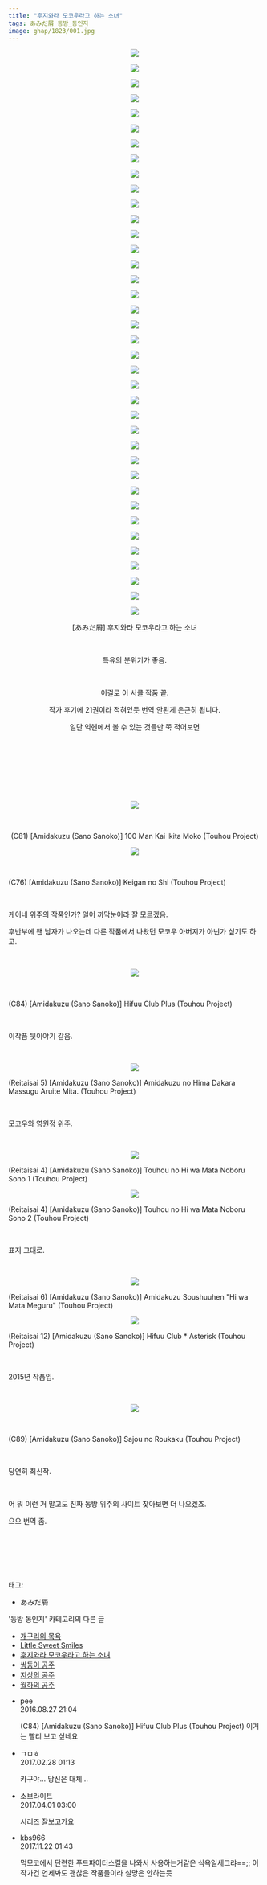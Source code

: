 ```yaml
---
title: "후지와라 모코우라고 하는 소녀"
tags: あみだ屑 동방_동인지
image: ghap/1823/001.jpg
---
```

<div class="article">
<p style="text-align: center; clear: none; float: none;"><img src="{{ site.nasurl }}/ghap/1823/001.jpg"/></p>
<p style="text-align: center; clear: none; float: none;"><img src="{{ site.nasurl }}/ghap/1823/002.jpg"/></p>
<p style="text-align: center; clear: none; float: none;"><img src="{{ site.nasurl }}/ghap/1823/003.jpg"/></p>
<p style="text-align: center; clear: none; float: none;"><img src="{{ site.nasurl }}/ghap/1823/004.jpg"/></p>
<p style="text-align: center; clear: none; float: none;"><img src="{{ site.nasurl }}/ghap/1823/005.jpg"/></p>
<p style="text-align: center; clear: none; float: none;"><img src="{{ site.nasurl }}/ghap/1823/006.jpg"/></p>
<p style="text-align: center; clear: none; float: none;"><img src="{{ site.nasurl }}/ghap/1823/007.jpg"/></p>
<p style="text-align: center; clear: none; float: none;"><img src="{{ site.nasurl }}/ghap/1823/008.jpg"/></p>
<p style="text-align: center; clear: none; float: none;"><img src="{{ site.nasurl }}/ghap/1823/009.jpg"/></p>
<p style="text-align: center; clear: none; float: none;"><img src="{{ site.nasurl }}/ghap/1823/010.jpg"/></p>
<p style="text-align: center; clear: none; float: none;"><img src="{{ site.nasurl }}/ghap/1823/011.jpg"/></p>
<p style="text-align: center; clear: none; float: none;"><img src="{{ site.nasurl }}/ghap/1823/012.jpg"/></p>
<p style="text-align: center; clear: none; float: none;"><img src="{{ site.nasurl }}/ghap/1823/013.jpg"/></p>
<p style="text-align: center; clear: none; float: none;"><img src="{{ site.nasurl }}/ghap/1823/014.jpg"/></p>
<p style="text-align: center; clear: none; float: none;"><img src="{{ site.nasurl }}/ghap/1823/015.jpg"/></p>
<p style="text-align: center; clear: none; float: none;"><img src="{{ site.nasurl }}/ghap/1823/016.jpg"/></p>
<p style="text-align: center; clear: none; float: none;"><img src="{{ site.nasurl }}/ghap/1823/017.jpg"/></p>
<p style="text-align: center; clear: none; float: none;"><img src="{{ site.nasurl }}/ghap/1823/018.jpg"/></p>
<p style="text-align: center; clear: none; float: none;"><img src="{{ site.nasurl }}/ghap/1823/019.jpg"/></p>
<p style="text-align: center; clear: none; float: none;"><img src="{{ site.nasurl }}/ghap/1823/020.jpg"/></p>
<p style="text-align: center; clear: none; float: none;"><img src="{{ site.nasurl }}/ghap/1823/021.jpg"/></p>
<p style="text-align: center; clear: none; float: none;"><img src="{{ site.nasurl }}/ghap/1823/022.jpg"/></p>
<p style="text-align: center; clear: none; float: none;"><img src="{{ site.nasurl }}/ghap/1823/023.jpg"/></p>
<p style="text-align: center; clear: none; float: none;"><img src="{{ site.nasurl }}/ghap/1823/024.jpg"/></p>
<p style="text-align: center; clear: none; float: none;"><img src="{{ site.nasurl }}/ghap/1823/025.jpg"/></p>
<p style="text-align: center; clear: none; float: none;"><img src="{{ site.nasurl }}/ghap/1823/026.jpg"/></p>
<p style="text-align: center; clear: none; float: none;"><img src="{{ site.nasurl }}/ghap/1823/027.jpg"/></p>
<p style="text-align: center; clear: none; float: none;"><img src="{{ site.nasurl }}/ghap/1823/028.jpg"/></p>
<p style="text-align: center; clear: none; float: none;"><img src="{{ site.nasurl }}/ghap/1823/029.jpg"/></p>
<p style="text-align: center; clear: none; float: none;"><img src="{{ site.nasurl }}/ghap/1823/030.jpg"/></p>
<p style="text-align: center; clear: none; float: none;"><img src="{{ site.nasurl }}/ghap/1823/031.jpg"/></p>
<p style="text-align: center; clear: none; float: none;"><img src="{{ site.nasurl }}/ghap/1823/032.jpg"/></p>
<p style="text-align: center; clear: none; float: none;"><img src="{{ site.nasurl }}/ghap/1823/033.jpg"/></p>
<p style="text-align: center; clear: none; float: none;"><img src="{{ site.nasurl }}/ghap/1823/034.jpg"/></p>
<p style="text-align: center; clear: none; float: none;"><img src="{{ site.nasurl }}/ghap/1823/035.jpg"/></p>
<p style="text-align: center; clear: none; float: none;"><img src="{{ site.nasurl }}/ghap/1823/036.jpg"/></p>
<p style="text-align: center; clear: none; float: none;"><img src="{{ site.nasurl }}/ghap/1823/037.jpg"/></p>
<p style="text-align: center; clear: none; float: none;"><img src="{{ site.nasurl }}/ghap/1823/038.jpg"/></p>
<p style="text-align: center; clear: none; float: none;">[あみだ屑] 후지와라 모코우라고 하는 소녀</p>
<p style="text-align: center; clear: none; float: none;"><br/></p>
<p style="text-align: center; clear: none; float: none;">특유의 분위기가 좋음.</p>
<p style="text-align: center; clear: none; float: none;"><br/></p>
<p style="text-align: center; clear: none; float: none;">이걸로 이 서클 작품 끝.</p>
<p style="text-align: center; clear: none; float: none;">작가 후기에 21권이라 적혀있듯 번역 안된게 은근히 됩니다.</p>
<p style="text-align: center; clear: none; float: none;">일단 익헨에서 볼 수 있는 것들만 쭉 적어보면</p>
<p style="text-align: center; clear: none; float: none;"><br/></p>
<p style="text-align: center; clear: none; float: none;"><br/></p>
<p style="text-align: center; clear: none; float: none;"><br/></p>
<p style="text-align: center; clear: none; float: none;"><br/></p>
<p style="text-align: center; clear: none; float: none;"><img src="{{ site.nasurl }}/ghap/1823/039.jpg"/></p>
<p style="text-align: center; clear: none; float: none;"><br/></p>
<p style="text-align: center; clear: none; float: none;">(C81) [Amidakuzu (Sano Sanoko)] 100 Man Kai Ikita Moko (Touhou Project)</p>
<p style="text-align: center; clear: none; float: none;"><img src="{{ site.nasurl }}/ghap/1823/040.jpg"/></p>
<p style="text-align: center; clear: none; float: none;"><br/></p>
<p style="clear: none; float: none;">(C76) [Amidakuzu (Sano Sanoko)] Keigan no Shi (Touhou Project)</p>
<p style="clear: none; float: none;"><br/></p>
<p style="clear: none; float: none;">케이네 위주의 작품인가? 일어 까막눈이라 잘 모르겠음.</p>
<p style="clear: none; float: none;">후반부에 왠 남자가 나오는데 다른 작품에서 나왔던 모코우 아버지가 아닌가 싶기도 하고.</p>
<p style="clear: none; float: none;"><br/></p>
<p style="clear: none; float: none; text-align: center;"><img src="{{ site.nasurl }}/ghap/1823/041.jpg"/></p>
<p style="clear: none; float: none;"><br/></p>
<p style="clear: none; float: none;">(C84) [Amidakuzu (Sano Sanoko)] Hifuu Club Plus (Touhou Project)</p>
<p style="clear: none; float: none;"><br/></p>
<p style="clear: none; float: none;">이작품 뒷이야기 같음.</p>
<p style="clear: none; float: none;"><br/></p>
<p style="clear: none; float: none; text-align: center;"><img src="{{ site.nasurl }}/ghap/1823/042.jpg"/></p>
<p style="clear: none; float: none;">(Reitaisai 5) [Amidakuzu (Sano Sanoko)] Amidakuzu no Hima Dakara Massugu Aruite Mita. (Touhou Project)</p>
<p style="clear: none; float: none;"><br/></p>
<p style="clear: none; float: none;">모코우와 영원정 위주.</p>
<p style="clear: none; float: none;"><br/></p>
<p style="clear: none; float: none; text-align: center;"><img src="{{ site.nasurl }}/ghap/1823/043.jpg"/></p>
<p style="clear: none; float: none;">(Reitaisai 4) [Amidakuzu (Sano Sanoko)] Touhou no Hi wa Mata Noboru Sono 1 (Touhou Project)</p>
<p style="clear: none; float: none; text-align: center;"><img src="{{ site.nasurl }}/ghap/1823/044.jpg"/></p>
<p style="clear: none; float: none;">(Reitaisai 4) [Amidakuzu (Sano Sanoko)] Touhou no Hi wa Mata Noboru Sono 2 (Touhou Project)</p>
<p style="clear: none; float: none;"><br/></p>
<p style="clear: none; float: none;">표지 그대로.</p>
<p style="clear: none; float: none;"><br/></p>
<p style="clear: none; float: none; text-align: center;"><img src="{{ site.nasurl }}/ghap/1823/045.jpg"/></p>
<p style="clear: none; float: none;">(Reitaisai 6) [Amidakuzu (Sano Sanoko)] Amidakuzu Soushuuhen "Hi wa Mata Meguru" (Touhou Project)</p>
<p style="text-align: center; clear: none; float: none;"><img src="{{ site.nasurl }}/ghap/1823/046.jpg"/></p>
<p>(Reitaisai 12) [Amidakuzu (Sano Sanoko)] Hifuu Club * Asterisk (Touhou Project)</p>
<p><br/></p>
<p>2015년 작품임.</p>
<p><br/></p>
<p style="text-align: center; clear: none; float: none;"><img src="{{ site.nasurl }}/ghap/1823/047.jpg"/></p>
<p style="text-align: center; clear: none; float: none;"><br/></p>
<p style="clear: none; float: none;">(C89) [Amidakuzu (Sano Sanoko)] Sajou no Roukaku (Touhou Project)</p>
<p style="clear: none; float: none;"><br/></p>
<p style="clear: none; float: none;">당연히 최신작.</p>
<p><br/></p>
<p>어 뭐 이런 거 말고도 진짜 동방 위주의 사이트 찾아보면 더 나오겠죠.</p>
<p>으으 번역 좀.</p>
<p style="text-align: center; clear: none; float: none;"><br/></p>
<p style="text-align: center; clear: none; float: none;"><br/></p>
<p><br/></p>
</div><div class="tagTrail">
<p>태그: </p>
<ul>
<li>あみだ屑</li>
</ul>
</div><div class="another">
<p>'동방 동인지' 카테고리의 다른 글</p>
<ul>
<li><a href="/2016-08-25-ghap_1825">개구리의 목욕</a></li>
<li><a href="/2016-08-25-ghap_1824">Little Sweet Smiles</a></li>
<li><a href="/2016-08-25-ghap_1823">후지와라 모코우라고 하는 소녀</a></li>
<li><a href="/2016-08-25-ghap_1822">쌍둥이 공주</a></li>
<li><a href="/2016-08-25-ghap_1821">지상의 공주</a></li>
<li><a href="/2016-08-25-ghap_1820">월하의 공주</a></li>
</ul>
</div><div class="cb_module cb_fluid">
<div class="cb_wrt cb_profile">
<div class="comment">
<ul>
<li class="cb_thumb_off" id="comment14792032">
<div class="cb_comment_area">
<div class="cb_info_area">
<div class="cb_section">
<span class="cb_nick_name">pee</span>
</div>
<div class="cb_section">
<span class="cb_date">2016.08.27 21:04 </span>
</div>
</div>
<div class="cb_dsc_comment">
<p class="cb_dsc">
											(C84) [Amidakuzu (Sano Sanoko)] Hifuu Club Plus (Touhou Project)  이거는 빨리 보고 싶네요
										</p>
</div>
</div></li>
<li class="cb_thumb_off" id="comment14927295">
<div class="cb_comment_area">
<div class="cb_info_area">
<div class="cb_section">
<span class="cb_nick_name">ㄱㅁㅎ</span>
</div>
<div class="cb_section">
<span class="cb_date">2017.02.28 01:13 </span>
</div>
</div>
<div class="cb_dsc_comment">
<p class="cb_dsc">
											카구야... 당신은 대체...
										</p>
</div>
</div></li>
<li class="cb_thumb_off" id="comment14954299">
<div class="cb_comment_area">
<div class="cb_info_area">
<div class="cb_section">
<span class="cb_nick_name">소브라이트</span>
</div>
<div class="cb_section">
<span class="cb_date">2017.04.01 03:00 </span>
</div>
</div>
<div class="cb_dsc_comment">
<p class="cb_dsc">
											시리즈 잘보고가요
										</p>
</div>
</div></li>
<li class="cb_thumb_off" id="comment15134760">
<div class="cb_comment_area">
<div class="cb_info_area">
<div class="cb_section">
<span class="cb_nick_name">kbs966</span>
</div>
<div class="cb_section">
<span class="cb_date">2017.11.22 01:43 </span>
</div>
</div>
<div class="cb_dsc_comment">
<p class="cb_dsc">
											먹모코에서 단련한 푸드파이터스킬을 나와서 사용하는거같은 식욕일세그랴==;; 이 작가건 언제봐도 괜찮은 작품들이라 실망은 안하는듯
										</p>
</div>
</div></li>
</ul>
</div>
</div><!-- commentList close -->
</div>